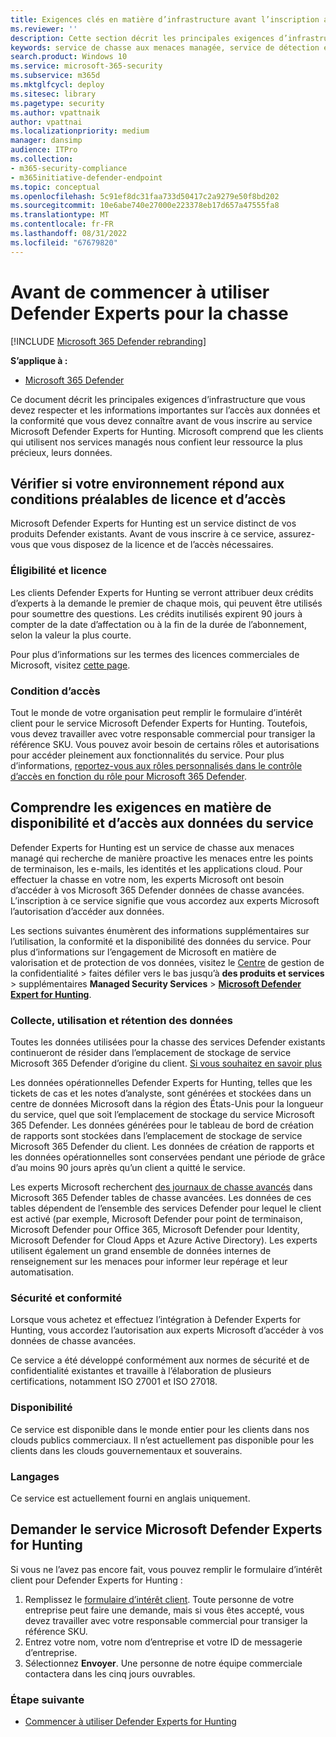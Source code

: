 ```yaml
---
title: Exigences clés en matière d’infrastructure avant l’inscription au service Microsoft Defender Experts for Hunting
ms.reviewer: ''
description: Cette section décrit les principales exigences d’infrastructure que vous devez respecter et les informations importantes sur l’accès aux données et la conformité
keywords: service de chasse aux menaces managée, service de détection et de réponse managée (MDR), MTE, Spécialistes des menaces Microsoft, MTE-TAN, notification d’experts defender, notification d’attaque ciblée, Microsoft Defender Experts pour la chasse, la chasse aux menaces et l’analyse.
search.product: Windows 10
ms.service: microsoft-365-security
ms.subservice: m365d
ms.mktglfcycl: deploy
ms.sitesec: library
ms.pagetype: security
ms.author: vpattnaik
author: vpattnai
ms.localizationpriority: medium
manager: dansimp
audience: ITPro
ms.collection:
- m365-security-compliance
- m365initiative-defender-endpoint
ms.topic: conceptual
ms.openlocfilehash: 5c91ef8dc31faa733d50417c2a9279e50f8bd202
ms.sourcegitcommit: 10e6abe740e27000e223378eb17d657a47555fa8
ms.translationtype: MT
ms.contentlocale: fr-FR
ms.lasthandoff: 08/31/2022
ms.locfileid: "67679820"
---
```

# <a name="before-you-begin-using-defender-experts-for-hunting"></a>Avant de commencer à utiliser Defender Experts pour la chasse

[!INCLUDE [Microsoft 365 Defender rebranding](../../includes/microsoft-defender.md)]

**S’applique à :**

- [Microsoft 365 Defender](https://go.microsoft.com/fwlink/?linkid=2118804)

Ce document décrit les principales exigences d’infrastructure que vous devez respecter et les informations importantes sur l’accès aux données et la conformité que vous devez connaître avant de vous inscrire au service Microsoft Defender Experts for Hunting. Microsoft comprend que les clients qui utilisent nos services managés nous confient leur ressource la plus précieux, leurs données.

## <a name="check-if-your-environment-meets-licensing-and-access-prerequisites"></a>Vérifier si votre environnement répond aux conditions préalables de licence et d’accès

Microsoft Defender Experts for Hunting est un service distinct de vos produits Defender existants. Avant de vous inscrire à ce service, assurez-vous que vous disposez de la licence et de l’accès nécessaires. 

### <a name="eligibility-and-licensing"></a>Éligibilité et licence

Les clients Defender Experts for Hunting se verront attribuer deux crédits d’experts à la demande le premier de chaque mois, qui peuvent être utilisés pour soumettre des questions. Les crédits inutilisés expirent 90 jours à compter de la date d’affectation ou à la fin de la durée de l’abonnement, selon la valeur la plus courte.

Pour plus d’informations sur les termes des licences commerciales de Microsoft, visitez [cette page](https://www.microsoft.com/licensing/terms/productoffering/Microsoft365/MCA).

### <a name="access-requirements"></a>Condition d’accès

Tout le monde de votre organisation peut remplir le formulaire d’intérêt client pour le service Microsoft Defender Experts for Hunting. Toutefois, vous devez travailler avec votre responsable commercial pour transiger la référence SKU. Vous pouvez avoir besoin de certains rôles et autorisations pour accéder pleinement aux fonctionnalités du service. Pour plus d’informations, [reportez-vous aux rôles personnalisés dans le contrôle d’accès en fonction du rôle pour Microsoft 365 Defender](custom-roles.md).

## <a name="understand-the-services-availability-and-data-access-requirements"></a>Comprendre les exigences en matière de disponibilité et d’accès aux données du service

Defender Experts for Hunting est un service de chasse aux menaces managé qui recherche de manière proactive les menaces entre les points de terminaison, les e-mails, les identités et les applications cloud. Pour effectuer la chasse en votre nom, les experts Microsoft ont besoin d’accéder à vos Microsoft 365 Defender données de chasse avancées. L’inscription à ce service signifie que vous accordez aux experts Microsoft l’autorisation d’accéder aux données.

Les sections suivantes énumèrent des informations supplémentaires sur l’utilisation, la conformité et la disponibilité des données du service. Pour plus d’informations sur l’engagement de Microsoft en matière de valorisation et de protection de vos données, visitez le [Centre](https://aka.ms/trustcenter-dex4hunting) de gestion de la confidentialité > faites défiler vers le bas jusqu’à **des produits et services** >  supplémentaires **Managed Security Services** > [**Microsoft Defender Expert for Hunting**](https://query.prod.cms.rt.microsoft.com/cms/api/am/binary/RE51fRH).

### <a name="data-collection-usage-and-retention"></a>Collecte, utilisation et rétention des données

Toutes les données utilisées pour la chasse des services Defender existants continueront de résider dans l’emplacement de stockage de service Microsoft 365 Defender d’origine du client. [Si vous souhaitez en savoir plus](../../enterprise/o365-data-locations.md)

Les données opérationnelles Defender Experts for Hunting, telles que les tickets de cas et les notes d’analyste, sont générées et stockées dans un centre de données Microsoft dans la région des États-Unis pour la longueur du service, quel que soit l’emplacement de stockage du service Microsoft 365 Defender. Les données générées pour le tableau de bord de création de rapports sont stockées dans l’emplacement de stockage de service Microsoft 365 Defender du client. Les données de création de rapports et les données opérationnelles sont conservées pendant une période de grâce d’au moins 90 jours après qu’un client a quitté le service.

Les experts Microsoft recherchent [des journaux de chasse avancés](../../security/defender/advanced-hunting-schema-tables.md) dans Microsoft 365 Defender tables de chasse avancées. Les données de ces tables dépendent de l’ensemble des services Defender pour lequel le client est activé (par exemple, Microsoft Defender pour point de terminaison, Microsoft Defender pour Office 365, Microsoft Defender pour Identity, Microsoft Defender for Cloud Apps et Azure Active Directory). Les experts utilisent également un grand ensemble de données internes de renseignement sur les menaces pour informer leur repérage et leur automatisation.

### <a name="security-and-compliance"></a>Sécurité et conformité

Lorsque vous achetez et effectuez l’intégration à Defender Experts for Hunting, vous accordez l’autorisation aux experts Microsoft d’accéder à vos données de chasse avancées.

Ce service a été développé conformément aux normes de sécurité et de confidentialité existantes et travaille à l’élaboration de plusieurs certifications, notamment ISO 27001 et ISO 27018.

### <a name="availability"></a>Disponibilité

Ce service est disponible dans le monde entier pour les clients dans nos clouds publics commerciaux. Il n’est actuellement pas disponible pour les clients dans les clouds gouvernementaux et souverains.

### <a name="languages"></a>Langages

Ce service est actuellement fourni en anglais uniquement.

## <a name="apply-for-microsoft-defender-experts-for-hunting-service"></a>Demander le service Microsoft Defender Experts for Hunting

Si vous ne l’avez pas encore fait, vous pouvez remplir le formulaire d’intérêt client pour Defender Experts for Hunting :

1. Remplissez le [formulaire d’intérêt client](https://aka.ms/DEX4HuntingCustomerInterestForm). Toute personne de votre entreprise peut faire une demande, mais si vous êtes accepté, vous devez travailler avec votre responsable commercial pour transiger la référence SKU.
2. Entrez votre nom, votre nom d’entreprise et votre ID de messagerie d’entreprise.
3. Sélectionnez **Envoyer**. Une personne de notre équipe commerciale contactera dans les cinq jours ouvrables.


### <a name="next-step"></a>Étape suivante

- [Commencer à utiliser Defender Experts for Hunting](onboarding-defender-experts-for-hunting.md)
